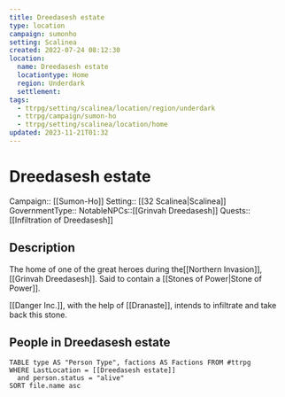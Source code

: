 ```yaml
---
title: Dreedasesh estate
type: location
campaign: sumonho
setting: Scalinea
created: 2022-07-24 08:12:30
location:
  name: Dreedasesh estate
  locationtype: Home
  region: Underdark
  settlement: 
tags:
  - ttrpg/setting/scalinea/location/region/underdark
  - ttrpg/campaign/sumon-ho
  - ttrpg/setting/scalinea/location/home
updated: 2023-11-21T01:32
---
```

# Dreedasesh estate

Campaign:: [[Sumon-Ho]]
Setting:: [[32 Scalinea|Scalinea]]
GovernmentType::
NotableNPCs::[[Grinvah Dreedasesh]]
Quests::[[Infiltration of Dreedasesh]]

## Description

The home of one of the great heroes during the[[Northern Invasion]], [[Grinvah Dreedasesh]]. Said to contain a [[Stones of Power|Stone of Power]].

[[Danger Inc.]], with the help of [[Dranaste]], intends to infiltrate and take back this stone.


## People in Dreedasesh estate

```dataview
TABLE type AS "Person Type", factions AS Factions FROM #ttrpg 
WHERE LastLocation = [[Dreedasesh estate]]
  and person.status = "alive"
SORT file.name asc
```

